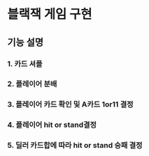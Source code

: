 # 블랙잭 게임 구현
## 기능 설명
### 1. 카드 셔플
### 2. 플레이어 분배
### 3. 플레이어 카드 확인 및 A카드 1or11 결정
### 4. 플레이어 hit or stand결정
### 5. 딜러 카드합에 따라 hit or stand 승패 결정
